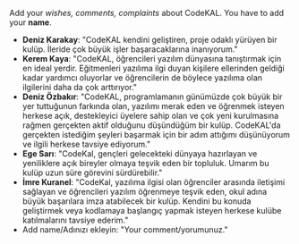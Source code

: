 Add your _wishes, comments, complaints_ about CodeKAL. You have to add your **name**. 
- **Deniz Karakay**: "CodeKAL kendini geliştiren, proje odaklı yürüyen bir kulüp. İleride çok büyük işler başaracaklarına inanıyorum."
- **Kerem Kaya**: "CodeKAL, öğrencileri yazılım dünyasına tanıştırmak için en ideal yerdir. Eğitmenleri yazılıma ilgi duyan kişilere 
ellerinden geldiği kadar yardımcı oluyorlar ve öğrencilerin de böylece yazılıma olan ilgilerini daha da çok arttırıyor."
- **Deniz Özbakır**: "CodeKAL, programlamanın günümüzde çok büyük bir yer tuttuğunun farkında olan, yazılımı merak eden ve öğrenmek 
isteyen herkese açık, destekleyici üyelere sahip olan ve çok yeni kurulmasına rağmen gerçekten aktif olduğunu düşündüğüm bir kulüp. 
CodeKAL'da gerçekten istediğim şeyleri başarmak için bir adım attığımı düşünüyorum ve ilgili herkese tavsiye ediyorum."
- **Ege Sarı**: "CodeKal, gençleri gelecekteki dünyaya hazırlayan ve yeniliklere açık bireyler olmaya teşvik eden bir topluluk. Umarım bu kulüp uzun süre görevini sürdürebilir."
- **İmre Kuranel**: "CodeKal, yazılıma ilgisi olan öğrenciler arasında iletişimi sağlayan ve öğrencileri yazılım öğrenmeye teşvik eden, okul adına büyük başarılara imza atabilecek bir kulüp. Kendini bu konuda geliştirmek veya kodlamaya başlangıç yapmak isteyen herkese kulübe katılmalarını tavsiye ederim." 
- Add name/Adınızı ekleyin: "Your comment/yorumunuz."

